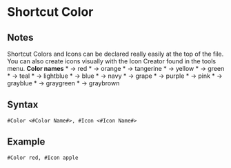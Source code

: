 # Shortcut Color
## Notes
Shortcut Colors and Icons can be declared really easily at the top of the file. You can also create icons visually with the Icon Creator found in the tools menu.
**Color names**
 *[](4282601983) → red
 *[](4251333119) → orange
 *[](4271458815) → tangerine
 *[](4274264319) → yellow
 *[](4292093695) → green
 *[](431817727) → teal
 *[](1440408063) → lightblue
 *[](463140863) → blue
 *[](946986751) → navy
 *[](2071128575) → grape
 *[](3679049983) → purple
 *[](3980825855) → pink
 *[](255) → grayblue
 *[](3031607807) → graygreen
 *[](2846468607) → graybrown
## Syntax
```
#Color <#Color Name#>, #Icon <#Icon Name#>
```
## Example
```
#Color red, #Icon apple
```